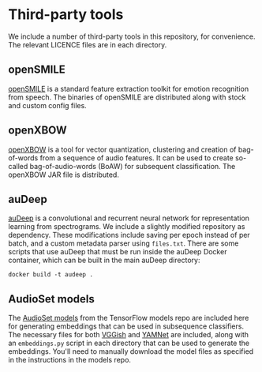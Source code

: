 # Third-party tools
We include a number of third-party tools in this repository, for
convenience. The relevant LICENCE files are in each directory.

## openSMILE
[openSMILE](https://github.com/audeering/opensmile) is a standard
feature extraction toolkit for emotion recognition from speech. The
binaries of openSMILE are distributed along with stock and custom config
files.

## openXBOW
[openXBOW](https://github.com/openXBOW/openXBOW) is a tool for vector
quantization, clustering and creation of bag-of-words from a sequence of
audio features. It can be used to create so-called bag-of-audio-words
(BoAW) for subsequent classification. The openXBOW JAR file is
distributed.

## auDeep
[auDeep](https://github.com/auDeep/auDeep) is a convolutional and
recurrent neural network for representation learning from spectrograms.
We include a slightly modified repository as dependency. These
modifications include saving per epoch instead of per batch, and a
custom metadata parser using `files.txt`. There are some scripts that
use auDeep that must be run inside the auDeep Docker container, which
can be built in the main auDeep directory:
```
docker build -t audeep .
```

## AudioSet models
The [AudioSet
models](https://github.com/tensorflow/models/tree/master/research/audioset/)
from the TensorFlow models repo are included here for generating
embeddings that can be used in subsequence classifiers. The necessary
files for both
[VGGish](https://github.com/tensorflow/models/tree/master/research/audioset/vggish)
and
[YAMNet](https://github.com/tensorflow/models/tree/master/research/audioset/yamnet)
are included, along with an `embeddings.py` script in each directory
that can be used to generate the embeddings. You'll need to manually
download the model files as specified in the instructions in the models
repo.
